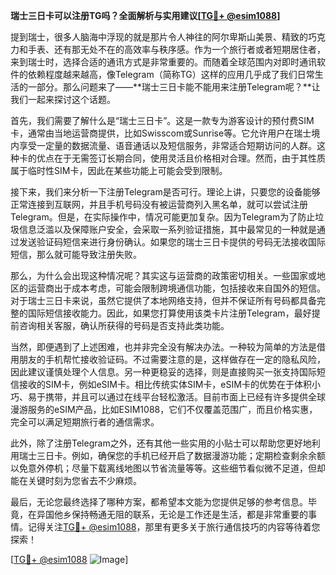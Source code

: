 **瑞士三日卡可以注册TG吗？全面解析与实用建议[[TG💪+ @esim1088](https://t.me/s/esim1088)]**

提到瑞士，很多人脑海中浮现的就是那片令人神往的阿尔卑斯山美景、精致的巧克力和手表、还有那无处不在的高效率与秩序感。作为一个旅行者或者短期居住者，来到瑞士时，选择合适的通讯方式是非常重要的。而随着全球范围内对即时通讯软件的依赖程度越来越高，像Telegram（简称TG）这样的应用几乎成了我们日常生活的一部分。那么问题来了——**瑞士三日卡能不能用来注册Telegram呢？**让我们一起来探讨这个话题。

首先，我们需要了解什么是“瑞士三日卡”。这是一款专为游客设计的预付费SIM卡，通常由当地运营商提供，比如Swisscom或Sunrise等。它允许用户在瑞士境内享受一定量的数据流量、语音通话以及短信服务，非常适合短期访问的人群。这种卡的优点在于无需签订长期合同，使用灵活且价格相对合理。然而，由于其性质属于临时性SIM卡，因此在某些功能上可能会受到限制。

接下来，我们来分析一下注册Telegram是否可行。理论上讲，只要您的设备能够正常连接到互联网，并且手机号码没有被运营商列入黑名单，就可以尝试注册Telegram。但是，在实际操作中，情况可能更加复杂。因为Telegram为了防止垃圾信息泛滥以及保障账户安全，会采取一系列验证措施，其中最常见的一种就是通过发送验证码短信来进行身份确认。如果您的瑞士三日卡提供的号码无法接收国际短信，那么就可能导致注册失败。

那么，为什么会出现这种情况呢？其实这与运营商的政策密切相关。一些国家或地区的运营商出于成本考虑，可能会限制跨境通信功能，包括接收来自国外的短信。对于瑞士三日卡来说，虽然它提供了本地网络支持，但并不保证所有号码都具备完整的国际短信接收能力。因此，如果您打算使用该类卡片注册Telegram，最好提前咨询相关客服，确认所获得的号码是否支持此类功能。

当然，即便遇到了上述困难，也并非完全没有解决办法。一种较为简单的方法是借用朋友的手机帮忙接收验证码。不过需要注意的是，这样做存在一定的隐私风险，因此建议谨慎处理个人信息。另一种更稳妥的选择，则是直接购买一张支持国际短信接收的SIM卡，例如eSIM卡。相比传统实体SIM卡，eSIM卡的优势在于体积小巧、易于携带，并且可以通过在线平台轻松激活。目前市面上已经有许多提供全球漫游服务的eSIM产品，比如ESIM1088，它们不仅覆盖范围广，而且价格实惠，完全可以满足短期旅行者的通信需求。

此外，除了注册Telegram之外，还有其他一些实用的小贴士可以帮助您更好地利用瑞士三日卡。例如，确保您的手机已经开启了数据漫游功能；定期检查剩余余额以免意外停机；尽量下载离线地图以节省流量等等。这些细节看似微不足道，但却能在关键时刻为您省去不少麻烦。

最后，无论您最终选择了哪种方案，都希望本文能为您提供足够的参考信息。毕竟，在异国他乡保持畅通无阻的联系，无论是工作还是生活，都是非常重要的事情。记得关注[TG💪+ @esim1088](https://t.me/s/esim1088)，那里有更多关于旅行通信技巧的内容等待着您探索！

[[TG💪+ @esim1088](https://t.me/s/esim1088) ![Image](https://i.postimg.cc/4NQfJmqS/Snipaste-2025-05-13-00-14-12.png)]